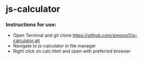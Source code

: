 # js-calculator

### Instructions for use:
- Open Terminal and git clone https://github.com/simonol1/js-calculator.git
- Navigate to js-calculator in file manager
- Right click on calc.html and open with preferred browser
